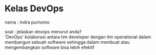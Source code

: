 # Kelas DevOps

nama : indra purnomo

soal : jelaskan devops menurut anda?  
'DevOps' kolaborasi antara tim developer dengan tim operational dalam membangun sebuah software sehingga dalam membuat atau mengembangkan software bisa lebih efektif
